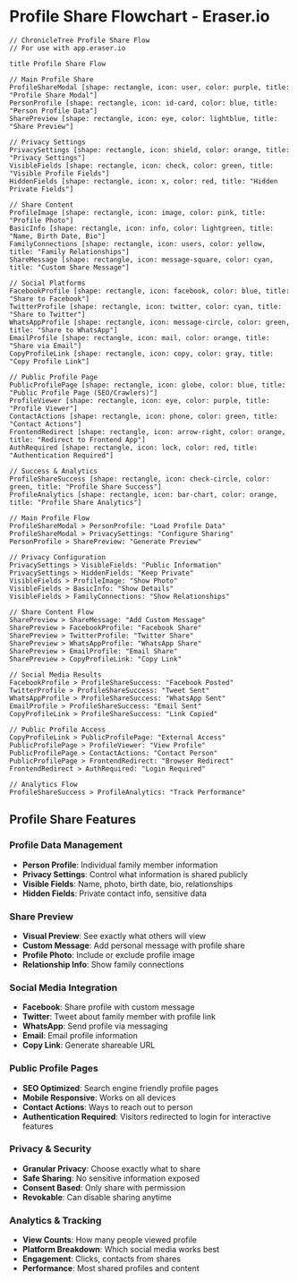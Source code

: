 # Profile Share Flowchart - Eraser.io

```
// ChronicleTree Profile Share Flow
// For use with app.eraser.io

title Profile Share Flow

// Main Profile Share
ProfileShareModal [shape: rectangle, icon: user, color: purple, title: "Profile Share Modal"]
PersonProfile [shape: rectangle, icon: id-card, color: blue, title: "Person Profile Data"]
SharePreview [shape: rectangle, icon: eye, color: lightblue, title: "Share Preview"]

// Privacy Settings
PrivacySettings [shape: rectangle, icon: shield, color: orange, title: "Privacy Settings"]
VisibleFields [shape: rectangle, icon: check, color: green, title: "Visible Profile Fields"]
HiddenFields [shape: rectangle, icon: x, color: red, title: "Hidden Private Fields"]

// Share Content
ProfileImage [shape: rectangle, icon: image, color: pink, title: "Profile Photo"]
BasicInfo [shape: rectangle, icon: info, color: lightgreen, title: "Name, Birth Date, Bio"]
FamilyConnections [shape: rectangle, icon: users, color: yellow, title: "Family Relationships"]
ShareMessage [shape: rectangle, icon: message-square, color: cyan, title: "Custom Share Message"]

// Social Platforms
FacebookProfile [shape: rectangle, icon: facebook, color: blue, title: "Share to Facebook"]
TwitterProfile [shape: rectangle, icon: twitter, color: cyan, title: "Share to Twitter"]
WhatsAppProfile [shape: rectangle, icon: message-circle, color: green, title: "Share to WhatsApp"]
EmailProfile [shape: rectangle, icon: mail, color: orange, title: "Share via Email"]
CopyProfileLink [shape: rectangle, icon: copy, color: gray, title: "Copy Profile Link"]

// Public Profile Page
PublicProfilePage [shape: rectangle, icon: globe, color: blue, title: "Public Profile Page (SEO/Crawlers)"]
ProfileViewer [shape: rectangle, icon: eye, color: purple, title: "Profile Viewer"]
ContactActions [shape: rectangle, icon: phone, color: green, title: "Contact Actions"]
FrontendRedirect [shape: rectangle, icon: arrow-right, color: orange, title: "Redirect to Frontend App"]
AuthRequired [shape: rectangle, icon: lock, color: red, title: "Authentication Required"]

// Success & Analytics
ProfileShareSuccess [shape: rectangle, icon: check-circle, color: green, title: "Profile Share Success"]
ProfileAnalytics [shape: rectangle, icon: bar-chart, color: orange, title: "Profile Share Analytics"]

// Main Profile Flow
ProfileShareModal > PersonProfile: "Load Profile Data"
ProfileShareModal > PrivacySettings: "Configure Sharing"
PersonProfile > SharePreview: "Generate Preview"

// Privacy Configuration
PrivacySettings > VisibleFields: "Public Information"
PrivacySettings > HiddenFields: "Keep Private"
VisibleFields > ProfileImage: "Show Photo"
VisibleFields > BasicInfo: "Show Details"
VisibleFields > FamilyConnections: "Show Relationships"

// Share Content Flow
SharePreview > ShareMessage: "Add Custom Message"
SharePreview > FacebookProfile: "Facebook Share"
SharePreview > TwitterProfile: "Twitter Share"
SharePreview > WhatsAppProfile: "WhatsApp Share"
SharePreview > EmailProfile: "Email Share"
SharePreview > CopyProfileLink: "Copy Link"

// Social Media Results
FacebookProfile > ProfileShareSuccess: "Facebook Posted"
TwitterProfile > ProfileShareSuccess: "Tweet Sent"
WhatsAppProfile > ProfileShareSuccess: "WhatsApp Sent"
EmailProfile > ProfileShareSuccess: "Email Sent"
CopyProfileLink > ProfileShareSuccess: "Link Copied"

// Public Profile Access
CopyProfileLink > PublicProfilePage: "External Access"
PublicProfilePage > ProfileViewer: "View Profile"
PublicProfilePage > ContactActions: "Contact Person"
PublicProfilePage > FrontendRedirect: "Browser Redirect"
FrontendRedirect > AuthRequired: "Login Required"

// Analytics Flow
ProfileShareSuccess > ProfileAnalytics: "Track Performance"
```

## Profile Share Features

### Profile Data Management
- **Person Profile**: Individual family member information
- **Privacy Settings**: Control what information is shared publicly
- **Visible Fields**: Name, photo, birth date, bio, relationships
- **Hidden Fields**: Private contact info, sensitive data

### Share Preview
- **Visual Preview**: See exactly what others will view
- **Custom Message**: Add personal message with profile share
- **Profile Photo**: Include or exclude profile image
- **Relationship Info**: Show family connections

### Social Media Integration
- **Facebook**: Share profile with custom message
- **Twitter**: Tweet about family member with profile link
- **WhatsApp**: Send profile via messaging
- **Email**: Email profile information
- **Copy Link**: Generate shareable URL

### Public Profile Pages
- **SEO Optimized**: Search engine friendly profile pages
- **Mobile Responsive**: Works on all devices
- **Contact Actions**: Ways to reach out to person
- **Authentication Required**: Visitors redirected to login for interactive features

### Privacy & Security
- **Granular Privacy**: Choose exactly what to share
- **Safe Sharing**: No sensitive information exposed
- **Consent Based**: Only share with permission
- **Revokable**: Can disable sharing anytime

### Analytics & Tracking
- **View Counts**: How many people viewed profile
- **Platform Breakdown**: Which social media works best
- **Engagement**: Clicks, contacts from shares
- **Performance**: Most shared profiles and content
